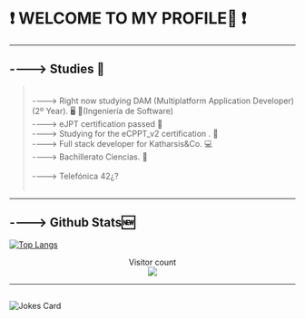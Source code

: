 # ❗ WELCOME TO MY PROFILE🖖 ❗
<hr>

## ----> Studies 📖
> <br />
> ----> Right now studying DAM (Multiplatform Application Developer) (2º Year). 🖥️ 💭(Ingeniería de Software)
> <br />
> ----> eJPT certification passed 💭
> <br />
> ----> Studying for the eCPPT_v2 certification . 🖤
> <br />
> ----> Full stack developer for Katharsis&Co. 💻
> <br />
> ----> Bachillerato Ciencias. 💯
> <br />
> <br />
> ----> Telefónica 42¿?
> <br />
> <br />
<hr>

## ----> Github Stats🆕

 [![Top Langs](https://github-readme-stats.vercel.app/api/top-langs/?username=BashMagno&layout=compact)](https://github.com/anuraghazra/github-readme-stats)
<br />
<p align="center"> 
  Visitor count<br>
  <img src="https://profile-counter.glitch.me/BashMagno/count.svg" />
</p>

---
##
![Jokes Card](https://readme-jokes.vercel.app/api)

 
